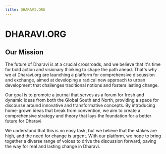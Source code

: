 ```yaml
---
title: DHARAVI.ORG
---
```


# DHARAVI.ORG

## Our Mission

The future of Dharavi is at a crucial crossroads, and we believe that it's time for bold action and visionary thinking to shape the path ahead. That's why we at Dharavi.org are launching a platform for comprehensive discussion and exchange, aimed at developing a radical new approach to urban development that challenges traditional notions and fosters lasting change.

Our goal is to promote a journal that serves as a forum for fresh and dynamic ideas from both the Global South and North, providing a space for discourse around innovative and transformative concepts. By introducing home-grown ideas that break from convention, we aim to create a comprehensive strategy and theory that lays the foundation for a better future for Dharavi.

We understand that this is no easy task, but we believe that the stakes are high, and the need for change is urgent. With our platform, we hope to bring together a diverse range of voices to drive the discussion forward, paving the way for real and lasting change in Dharavi.